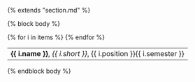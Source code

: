 {% extends "section.md" %}

{% block body %}
<table class="table table-hover">
{% for i in items %}
<tr>
  <td style='padding-right:0'><strong>{{ i.name }}</strong>, <em>{{ i.short }}</em>, {{ i.position }}</td>
  <td class='col-md-2' style='text-align:right; padding-left:0;'>{{ i.semester }}</td>
</tr>
{% endfor %}
</table>
{% endblock body %}

